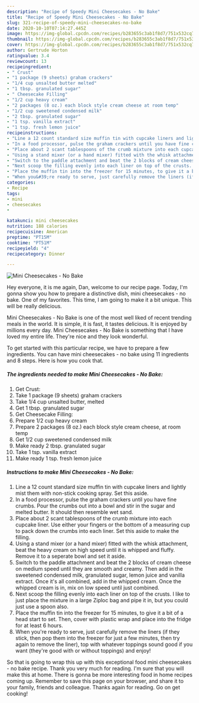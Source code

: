 ```yaml
---
description: "Recipe of Speedy Mini Cheesecakes - No Bake"
title: "Recipe of Speedy Mini Cheesecakes - No Bake"
slug: 321-recipe-of-speedy-mini-cheesecakes-no-bake
date: 2020-10-10T07:14:27.445Z
image: https://img-global.cpcdn.com/recipes/b283655c3ab1f8d7/751x532cq70/mini-cheesecakes-no-bake-recipe-main-photo.jpg
thumbnail: https://img-global.cpcdn.com/recipes/b283655c3ab1f8d7/751x532cq70/mini-cheesecakes-no-bake-recipe-main-photo.jpg
cover: https://img-global.cpcdn.com/recipes/b283655c3ab1f8d7/751x532cq70/mini-cheesecakes-no-bake-recipe-main-photo.jpg
author: Gertrude Horton
ratingvalue: 3.4
reviewcount: 13
recipeingredient:
- " Crust"
- "1 package (9 sheets) graham crackers"
- "1/4 cup unsalted butter melted"
- "1 tbsp. granulated sugar"
- " Cheesecake Filling"
- "1/2 cup heavy cream"
- "2 packages (8 oz.) each block style cream cheese at room temp"
- "1/2 cup sweetened condensed milk"
- "2 tbsp. granulated sugar"
- "1 tsp. vanilla extract"
- "1 tsp. fresh lemon juice"
recipeinstructions:
- "Line a 12 count standard size muffin tin with cupcake liners and lightly mist them with non-stick cooking spray. Set this aside."
- "In a food processor, pulse the graham crackers until you have fine crumbs. Pour the crumbs out into a bowl and stir in the sugar and melted butter. It should then resemble wet sand."
- "Place about 2 scant tablespoons of the crumb mixture into each cupcake liner. Use either your fingers or the bottom of a measuring cup to pack down the crumbs into each liner. Set this aside to make the filling."
- "Using a stand mixer (or a hand mixer) fitted with the whisk attachment, beat the heavy cream on high speed until it is whipped and fluffy. Remove it to a seperate bowl and set it aside."
- "Switch to the paddle attachment and beat the 2 blocks of cream cheese on medium speed until they are smooth and creamy. Then add in the sweetened condensed milk, granulated sugar, lemon juice and vanilla extract. Once it&#39;s all combined, add in the whipped cream. Once the whipped cream is in, mix on low speed until just combined."
- "Next scoop the filling evenly into each liner on top of the crusts. I like to just place the mixture in a large Ziploc bag and pipe it in, but you could just use a spoon also."
- "Place the muffin tin into the freezer for 15 minutes, to give it a bit of a head start to set. Then, cover with plastic wrap and place into the fridge for at least 6 hours."
- "When you&#39;re ready to serve, just carefully remove the liners (if they stick, then pop them into the freezer for just a few minutes, then try again to remove the liner), top with whatever toppings sound good if you want (they&#39;re good with or without toppings) and enjoy!"
categories:
- Recipe
tags:
- mini
- cheesecakes
- 

katakunci: mini cheesecakes  
nutrition: 188 calories
recipecuisine: American
preptime: "PT15M"
cooktime: "PT51M"
recipeyield: "4"
recipecategory: Dinner

---
```



![Mini Cheesecakes - No Bake](https://img-global.cpcdn.com/recipes/b283655c3ab1f8d7/751x532cq70/mini-cheesecakes-no-bake-recipe-main-photo.jpg)

Hey everyone, it is me again, Dan, welcome to our recipe page. Today, I'm gonna show you how to prepare a distinctive dish, mini cheesecakes - no bake. One of my favorites. This time, I am going to make it a bit unique. This will be really delicious.

Mini Cheesecakes - No Bake is one of the most well liked of recent trending meals in the world. It is simple, it is fast, it tastes delicious. It is enjoyed by millions every day. Mini Cheesecakes - No Bake is something that I have loved my entire life. They're nice and they look wonderful.




To get started with this particular recipe, we have to prepare a few ingredients. You can have mini cheesecakes - no bake using 11 ingredients and 8 steps. Here is how you cook that.

<!--inarticleads1-->

##### The ingredients needed to make Mini Cheesecakes - No Bake:

1. Get  Crust:
1. Take 1 package (9 sheets) graham crackers
1. Take 1/4 cup unsalted butter, melted
1. Get 1 tbsp. granulated sugar
1. Get  Cheesecake Filling:
1. Prepare 1/2 cup heavy cream
1. Prepare 2 packages (8 oz.) each block style cream cheese, at room temp
1. Get 1/2 cup sweetened condensed milk
1. Make ready 2 tbsp. granulated sugar
1. Take 1 tsp. vanilla extract
1. Make ready 1 tsp. fresh lemon juice




<!--inarticleads2-->

##### Instructions to make Mini Cheesecakes - No Bake:

1. Line a 12 count standard size muffin tin with cupcake liners and lightly mist them with non-stick cooking spray. Set this aside.
1. In a food processor, pulse the graham crackers until you have fine crumbs. Pour the crumbs out into a bowl and stir in the sugar and melted butter. It should then resemble wet sand.
1. Place about 2 scant tablespoons of the crumb mixture into each cupcake liner. Use either your fingers or the bottom of a measuring cup to pack down the crumbs into each liner. Set this aside to make the filling.
1. Using a stand mixer (or a hand mixer) fitted with the whisk attachment, beat the heavy cream on high speed until it is whipped and fluffy. Remove it to a seperate bowl and set it aside.
1. Switch to the paddle attachment and beat the 2 blocks of cream cheese on medium speed until they are smooth and creamy. Then add in the sweetened condensed milk, granulated sugar, lemon juice and vanilla extract. Once it&#39;s all combined, add in the whipped cream. Once the whipped cream is in, mix on low speed until just combined.
1. Next scoop the filling evenly into each liner on top of the crusts. I like to just place the mixture in a large Ziploc bag and pipe it in, but you could just use a spoon also.
1. Place the muffin tin into the freezer for 15 minutes, to give it a bit of a head start to set. Then, cover with plastic wrap and place into the fridge for at least 6 hours.
1. When you&#39;re ready to serve, just carefully remove the liners (if they stick, then pop them into the freezer for just a few minutes, then try again to remove the liner), top with whatever toppings sound good if you want (they&#39;re good with or without toppings) and enjoy!




So that is going to wrap this up with this exceptional food mini cheesecakes - no bake recipe. Thank you very much for reading. I'm sure that you will make this at home. There is gonna be more interesting food in home recipes coming up. Remember to save this page on your browser, and share it to your family, friends and colleague. Thanks again for reading. Go on get cooking!

